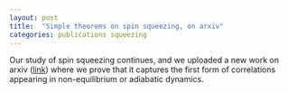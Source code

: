 ```yaml
---
layout: post
title:  "Simple theorems on spin squeezing, on arxiv"
categories: publications squeezing
---
```


Our study of spin squeezing continues, and we uploaded a new work on arxiv ([link][link-arxiv]) where we prove that it captures the first form of correlations appearing in non-equilibrium or adiabatic dynamics.


[link-arxiv]: https://arxiv.org/abs/2106.07460
[link-research]: /research.html#squeezing
